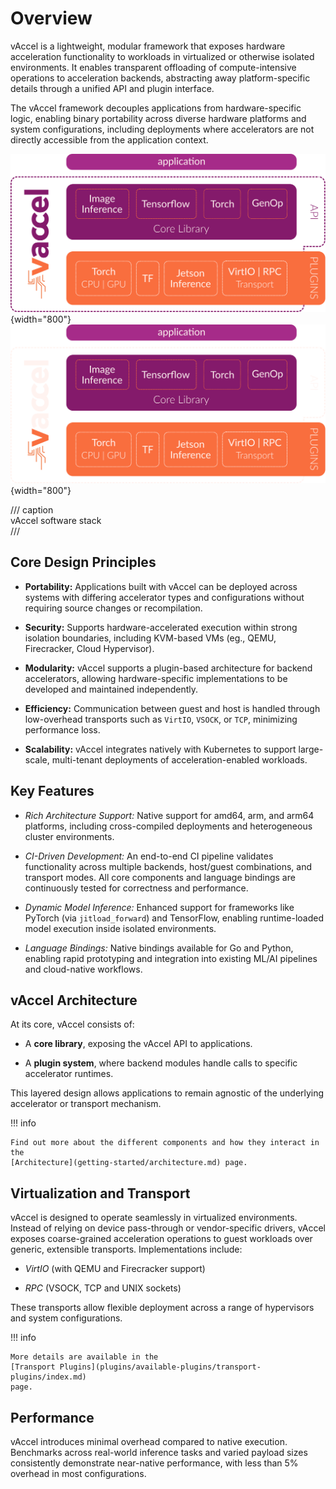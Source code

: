 # Overview

vAccel is a lightweight, modular framework that exposes hardware acceleration
functionality to workloads in virtualized or otherwise isolated environments. It
enables transparent offloading of compute-intensive operations to acceleration
backends, abstracting away platform-specific details through a unified API and
plugin interface.

The vAccel framework decouples applications from hardware-specific logic,
enabling binary portability across diverse hardware platforms and system
configurations, including deployments where accelerators are not directly
accessible from the application context.

![vAccel software stack](assets/images/vaccel-stack-light.svg#only-light){width="800"}
![vAccel software stack](assets/images/vaccel-stack-dark.svg#only-dark){width="800"}

/// caption  
vAccel software stack  
///

## Core Design Principles

- **Portability:** Applications built with vAccel can be deployed across systems
  with differing accelerator types and configurations without requiring source
  changes or recompilation.

- **Security:** Supports hardware-accelerated execution within strong isolation
  boundaries, including KVM-based VMs (eg., QEMU, Firecracker, Cloud
  Hypervisor).

- **Modularity:** vAccel supports a plugin-based architecture for backend
  accelerators, allowing hardware-specific implementations to be developed and
  maintained independently.

- **Efficiency:** Communication between guest and host is handled through
  low-overhead transports such as `VirtIO`, `VSOCK`, or `TCP`, minimizing
  performance loss.

- **Scalability:** vAccel integrates natively with Kubernetes to support
  large-scale, multi-tenant deployments of acceleration-enabled workloads.

## Key Features

- _Rich Architecture Support:_ Native support for amd64, arm, and arm64
  platforms, including cross-compiled deployments and heterogeneous cluster
  environments.

- _CI-Driven Development:_ An end-to-end CI pipeline validates functionality
  across multiple backends, host/guest combinations, and transport modes. All
  core components and language bindings are continuously tested for correctness
  and performance.

- _Dynamic Model Inference:_ Enhanced support for frameworks like PyTorch (via
  `jitload_forward`) and TensorFlow, enabling runtime-loaded model execution
  inside isolated environments.

- _Language Bindings:_ Native bindings available for Go and Python, enabling
  rapid prototyping and integration into existing ML/AI pipelines and
  cloud-native workflows.

## vAccel Architecture

At its core, vAccel consists of:

- A **core library**, exposing the vAccel API to applications.

- A **plugin system**, where backend modules handle calls to specific
  accelerator runtimes.

This layered design allows applications to remain agnostic of the underlying
accelerator or transport mechanism.

!!! info

    Find out more about the different components and how they interact in the
    [Architecture](getting-started/architecture.md) page.

## Virtualization and Transport

vAccel is designed to operate seamlessly in virtualized environments. Instead of
relying on device pass-through or vendor-specific drivers, vAccel exposes
coarse-grained acceleration operations to guest workloads over generic,
extensible transports. Implementations include:

- _VirtIO_ (with QEMU and Firecracker support)

- _RPC_ (VSOCK, TCP and UNIX sockets)

These transports allow flexible deployment across a range of hypervisors and
system configurations.

!!! info

    More details are available in the
    [Transport Plugins](plugins/available-plugins/transport-plugins/index.md)
    page.

## Performance

vAccel introduces minimal overhead compared to native execution. Benchmarks
across real-world inference tasks and varied payload sizes consistently
demonstrate near-native performance, with less than 5% overhead in most
configurations.

<!--
You can view detailed results along with the benchmarking methodology in the
[Performance](performance/index.md) section.
-->

